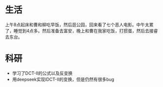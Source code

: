 # 生活
上午8点起床和曹和柳吃早饭，然后逛公园，回来看了七个恶人电影。中午太累了，睡觉到4点多。然后准备去富安，晚上和曹在我家吃饭，打掼蛋，然后去接睿去东台。

# 科研
- 学习了DCT-II的公式以及反变换
- 用deepseek实现IDCT-II的变换，但是仍然有很多bug

